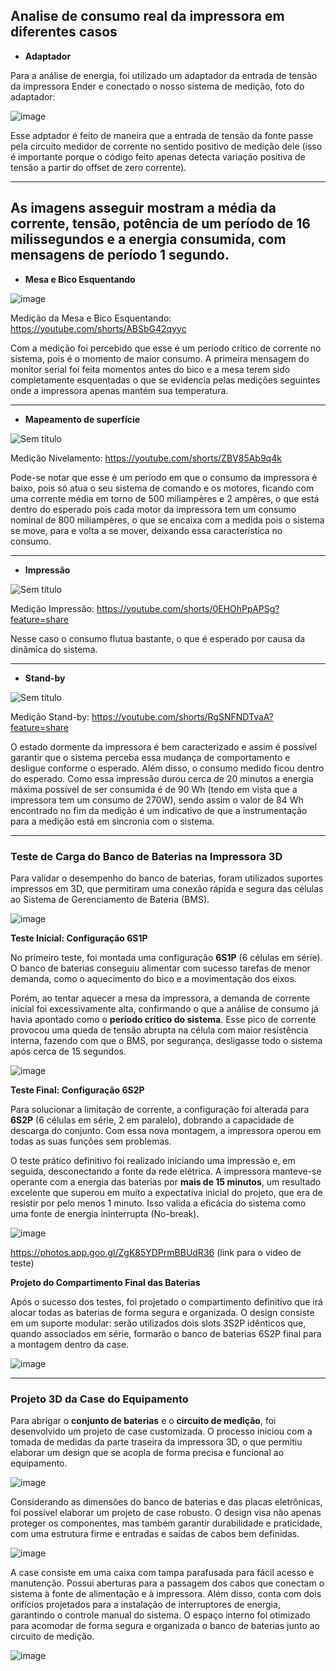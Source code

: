 
## **Analise de consumo real da impressora em diferentes casos**

- **Adaptador**
  
Para a análise de energia, foi utilizado um adaptador da entrada de tensão da impressora Ender e conectado o nosso sistema de medição, foto do adaptador:

![image](https://github.com/LeoBeche/PI3-2025-1/blob/main/Entrega%2003/Adaptador.jpg)

Esse adptador é feito de maneira que a entrada de tensão da fonte passe pela circuito medidor de corrente no sentido positivo de medição dele (isso é importante porque o código feito apenas detecta variação positiva de tensão a partir do offset de zero corrente).
  
---
As imagens asseguir mostram a média da corrente, tensão, potência de um período de 16 milissegundos e a energia consumida, com mensagens de período 1 segundo.
---

- **Mesa e Bico Esquentando**

![image](https://github.com/LeoBeche/PI3-2025-1/blob/main/Entrega%2003/bico_e_mesa_esquentando.PNG)

Medição da Mesa e Bico Esquentando: https://youtube.com/shorts/ABSbG42qyyc

Com a medição foi percebido que esse é um período crítico de corrente no sistema, pois é o momento de maior consumo. A primeira mensagem do monitor serial foi feita momentos antes do bico e a mesa terem sido completamente esquentadas o que se evidencia pelas medições seguintes onde a impressora apenas mantém sua temperatura.

---

- **Mapeamento de superfície**

![Sem título](https://github.com/LeoBeche/PI3-2025-1/blob/main/Entrega%2003/mapeamento_de_superf%C3%ADcie.PNG)

Medição Nivelamento: https://youtube.com/shorts/ZBV85Ab9q4k

Pode-se notar que esse é um período em que o consumo da impressora é baixo, pois só atua o seu sistema de comando e os motores, ficando com uma corrente média em torno de 500 miliampères e 2 ampères, o que está dentro do esperado pois cada motor da impressora tem um consumo nominal de 800 miliampères, o que se encaixa com a medida pois o sistema se move, para e volta a se mover, deixando essa característica no consumo. 

---

- **Impressão**

![Sem título](https://github.com/LeoBeche/PI3-2025-1/blob/main/Entrega%2003/impress%C3%A3o.PNG)

Medição Impressão: https://youtube.com/shorts/0EHOhPpAPSg?feature=share

Nesse caso o consumo flutua bastante, o que é esperado por causa da dinâmica do sistema.

---

- **Stand-by**

![Sem título](https://github.com/LeoBeche/PI3-2025-1/blob/main/Entrega%2003/impressora_idle.PNG)

Medição Stand-by: https://youtube.com/shorts/RgSNFNDTvaA?feature=share

O estado dormente da impressora é bem caracterizado e assim é possível garantir que o sistema perceba essa mudança de comportamento e desligue conforme o esperado. 
Além disso, o consumo medido ficou dentro do esperado. Como essa impressão durou cerca de 20 minutos a energia máxima possível de ser consumida é de 90 Wh (tendo em vista que a impressora tem um consumo de 270W), sendo assim o valor de 84 Wh encontrado no fim da medição é um indicativo de que a instrumentação para a medição está em sincronia com o sistema. 

---

### **Teste de Carga do Banco de Baterias na Impressora 3D**

Para validar o desempenho do banco de baterias, foram utilizados suportes impressos em 3D, que permitiram uma conexão rápida e segura das células ao Sistema de Gerenciamento de Bateria (BMS).

![image](https://github.com/user-attachments/assets/1b2a5c9b-4e5d-4d52-980c-ada7ee057f2a)

**Teste Inicial: Configuração 6S1P**

No primeiro teste, foi montada uma configuração **6S1P** (6 células em série). O banco de baterias conseguiu alimentar com sucesso tarefas de menor demanda, como o aquecimento do bico e a movimentação dos eixos.

Porém, ao tentar aquecer a mesa da impressora, a demanda de corrente inicial foi excessivamente alta, confirmando o que a análise de consumo já havia apontado como o **período crítico do sistema**. Esse pico de corrente provocou uma queda de tensão abrupta na célula com maior resistência interna, fazendo com que o BMS, por segurança, desligasse todo o sistema após cerca de 15 segundos.

![image](https://github.com/user-attachments/assets/f3f601fc-c695-43ed-b47c-0ca1b96e327a)

**Teste Final: Configuração 6S2P**

Para solucionar a limitação de corrente, a configuração foi alterada para **6S2P** (6 células em série, 2 em paralelo), dobrando a capacidade de descarga do conjunto. Com essa nova montagem, a impressora operou em todas as suas funções sem problemas.

O teste prático definitivo foi realizado iniciando uma impressão e, em seguida, desconectando a fonte da rede elétrica. A impressora manteve-se operante com a energia das baterias por **mais de 15 minutos**, um resultado excelente que superou em muito a expectativa inicial do projeto, que era de resistir por pelo menos 1 minuto. Isso valida a eficácia do sistema como uma fonte de energia ininterrupta (No-break).

![image](https://github.com/user-attachments/assets/5412cf63-7a3b-4fc4-ac48-573c77f9e2e6)

https://photos.app.goo.gl/ZgK85YDPrmBBUdR36 (link para o video de teste)

**Projeto do Compartimento Final das Baterias**

Após o sucesso dos testes, foi projetado o compartimento definitivo que irá alocar todas as baterias de forma segura e organizada. O design consiste em um suporte modular: serão utilizados dois slots 3S2P idênticos que, quando associados em série, formarão o banco de baterias 6S2P final para a montagem dentro da case.

![image](https://github.com/user-attachments/assets/f3310ff4-c8e1-4a45-b330-47a2805cf3f0)

---

### **Projeto 3D da Case do Equipamento**

Para abrigar o **conjunto de baterias** e o **circuito de medição**, foi desenvolvido um projeto de case customizada. O processo iniciou com a tomada de medidas da parte traseira da impressora 3D, o que permitiu elaborar um design que se acopla de forma precisa e funcional ao equipamento.

![image](https://github.com/user-attachments/assets/afd3850e-05d8-490f-a7b4-fd1cd03f79de)

Considerando as dimensões do banco de baterias e das placas eletrônicas, foi possível elaborar um projeto de case robusto. O design visa não apenas proteger os componentes, mas também garantir durabilidade e praticidade, com uma estrutura firme e entradas e saídas de cabos bem definidas.

![image](https://github.com/user-attachments/assets/ca3ad015-c0cc-469f-a98d-0f863b47c642)

A case consiste em uma caixa com tampa parafusada para fácil acesso e manutenção. Possui aberturas para a passagem dos cabos que conectam o sistema à fonte de alimentação e à impressora. Além disso, conta com dois orifícios projetados para a instalação de interruptores de energia, garantindo o controle manual do sistema. O espaço interno foi otimizado para acomodar de forma segura e organizada o banco de baterias junto ao circuito de medição.

![image](https://github.com/user-attachments/assets/9d87047d-0cac-4c81-90de-278f5fdd2f7b)
